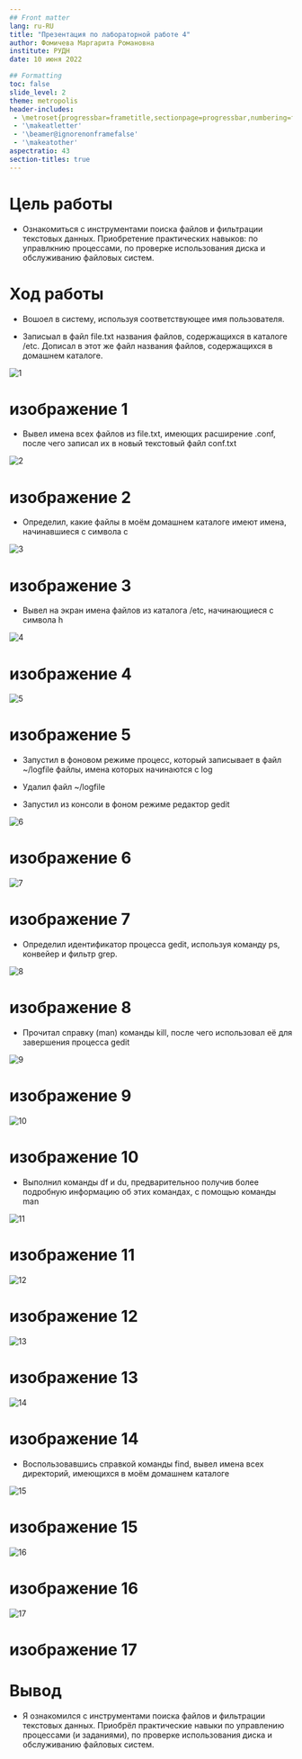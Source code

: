 ```yaml
---
## Front matter
lang: ru-RU
title: "Презентация по лабораторной работе 4"
author: Фомичева Маргарита Романовна
institute: РУДН
date: 10 июня 2022

## Formatting
toc: false
slide_level: 2
theme: metropolis
header-includes: 
 - \metroset{progressbar=frametitle,sectionpage=progressbar,numbering=fraction}
 - '\makeatletter'
 - '\beamer@ignorenonframefalse'
 - '\makeatother'
aspectratio: 43
section-titles: true
---
```


# Цель работы

- Ознакомиться с инструментами поиска файлов и фильтрации текстовых данных. Приобретение практических навыков: по управлкнию процессами, по проверке использования диска и обслуживанию файловых систем.

# Ход работы

- Вошоел в систему, используя соответствующее имя пользователя.

- Записыал в файл file.txt названия файлов, содержащихся в каталоге /etc. Дописал в этот же файл названия файлов, содержащихся в домашнем каталоге.

![1](1.png)

# изображение 1

- Вывел имена всех файлов из file.txt, имеющих расширение .conf, после чего записал их в новый текстовый файл conf.txt

![2](3.png)

# изображение 2

- Определил, какие файлы в моём домашнем каталоге имеют имена, начинавшиеся с символа c 

![3](4.png)

# изображение 3

- Вывел на экран имена файлов из каталога /etc, начинающиеся с символа h 

![4](31.png)

# изображение 4

![5](30.png)

# изображение 5

- Запустил в фоновом режиме процесс, который записывает в файл ~/logfile файлы, имена которых начинаются с log

- Удалил файл ~/logfile

- Запустил из консоли в фоном режиме редактор gedit

![6](8.png)

# изображение 6

![7](7.png)

# изображение 7

- Определил идентификатор процесса gedit, используя команду ps, конвейер и фильтр grep. 

![8](9.png)

# изображение 8

- Прочитал справку (man) команды kill, после чего использовал её для завершения процесса gedit

![9](10.png)

# изображение 9

![10](11.png)

# изображение 10

- Выполнил команды df и du, предварительноо получив более подробную информацию об этих командах, с помощью команды man

![11](12.png)

# изображение 11

![12](13.png)

# изображение 12

![13](14.png)

# изображение 13

![14](15.png)

# изображение 14

- Воспользовавшись справкой команды find, вывел имена всех директорий, имеющихся в моём домашнем каталоге

![15](16.png)

# изображение 15

![16](17.png)

# изображение 16

![17](18.png)

# изображение 17

# Вывод

- Я ознакомился с инструментами поиска файлов и фильтрации текстовых данных. Приобрёл практические навыки по управлению процессами (и заданиями), по проверке использования диска и обслуживанию файловых систем.